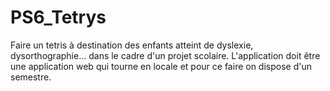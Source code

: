 # PS6_Tetrys

Faire un tetris à destination des enfants atteint de dyslexie, dysorthographie... dans le cadre d'un projet scolaire.
L'application doit être une application web qui tourne en locale et pour ce faire on dispose d'un semestre.
